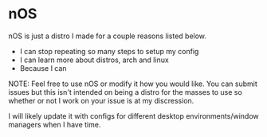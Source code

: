 # nOS
nOS is just a distro I made for a couple reasons listed below.

- I can stop repeating so many steps to setup my config
- I can learn more about distros, arch and linux
- Because I can

NOTE: Feel free to use nOS or modify it how you would like. You can submit issues but this isn't intended on being a distro for the masses to use so whether or not I work on your issue is at my discression.

I will likely update it with configs for different desktop environments/window managers when I have time.

